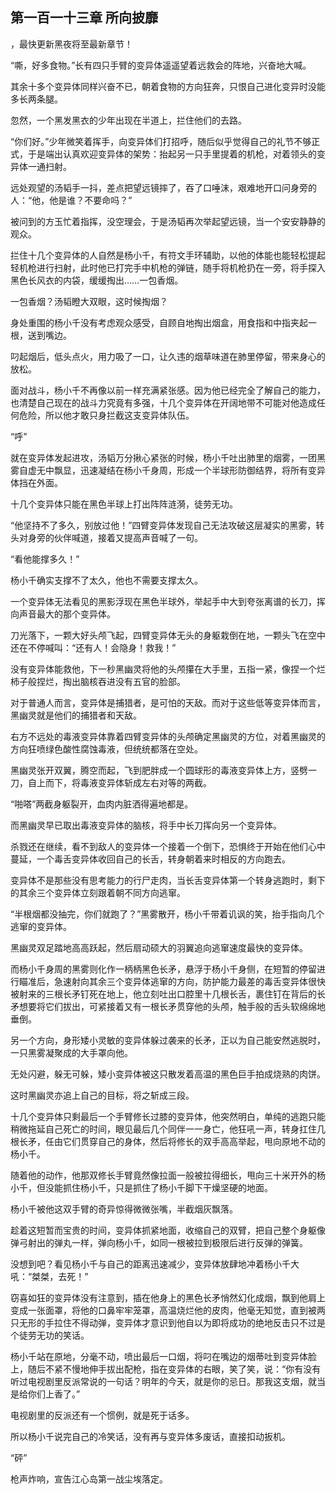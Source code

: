 ## 第一百一十三章 所向披靡
，最快更新黑夜将至最新章节！

“嘶，好多食物。”长有四只手臂的变异体遥遥望着远救会的阵地，兴奋地大喊。

其余十多个变异体同样兴奋不已，朝着食物的方向狂奔，只恨自己进化变异时没能多长两条腿。

忽然，一个黑发黑衣的少年出现在半道上，拦住他们的去路。

“你们好。”少年微笑着挥手，向变异体们打招呼，随后似乎觉得自己的礼节不够正式，于是端出认真欢迎变异体的架势：抬起另一只手里提着的机枪，对着领头的变异体一通扫射。

远处观望的汤韬手一抖，差点把望远镜摔了，吞了口唾沫，艰难地开口问身旁的人：“他，他是谁？不要命吗？”

被问到的方玉忙着指挥，没空理会，于是汤韬再次举起望远镜，当一个安安静静的观众。

拦住十几个变异体的人自然是杨小千，有符文手环辅助，以他的体能也能轻松提起轻机枪进行扫射，此时他已打完手中机枪的弹链，随手将机枪扔在一旁，将手探入黑色长风衣的内袋，缓缓掏出……一包香烟。

一包香烟？汤韬瞪大双眼，这时候掏烟？

身处重围的杨小千没有考虑观众感受，自顾自地掏出烟盒，用食指和中指夹起一根，送到嘴边。

叼起烟后，低头点火，用力吸了一口，让久违的烟草味道在肺里停留，带来身心的放松。

面对战斗，杨小千不再像以前一样充满紧张感。因为他已经完全了解自己的能力，也清楚自己现在的战斗力究竟有多强，十几个变异体在开阔地带不可能对他造成任何危险，所以他才敢只身拦截这支变异体队伍。

“呼”

就在变异体发起进攻，汤韬万分揪心紧张的时候，杨小千吐出肺里的烟雾，一团黑雾自虚无中飘显，迅速凝结在杨小千身周，形成一个半球形防御结界，将所有变异体挡在外面。

十几个变异体只能在黑色半球上打出阵阵涟漪，徒劳无功。

“他坚持不了多久，别放过他！”四臂变异体发现自己无法攻破这层凝实的黑雾，转头对身旁的伙伴喊道，接着又提高声音喊了一句。

“看他能撑多久！”

杨小千确实支撑不了太久，他也不需要支撑太久。

一个变异体无法看见的黑影浮现在黑色半球外，举起手中大到夸张离谱的长刀，挥向声音最大的那个变异体。

刀光落下，一颗大好头颅飞起，四臂变异体无头的身躯栽倒在地，一颗头飞在空中还在不停喊叫：“还有人！会隐身！救我！”

没有变异体能救他，下一秒黑幽灵将他的头颅攥在大手里，五指一紧，像捏一个烂柿子般捏烂，掏出脑核吞进没有五官的脸部。

对于普通人而言，变异体是捕猎者，是可怕的天敌。而对于这些低等变异体而言，黑幽灵就是他们的捕猎者和天敌。

右方不远处的毒液变异体靠着四臂变异体的头颅确定黑幽灵的方位，对着黑幽灵的方向狂喷绿色酸性腐蚀毒液，但统统都落在空处。

黑幽灵张开双翼，腾空而起，飞到肥胖成一个圆球形的毒液变异体上方，竖劈一刀，自上而下，将毒液变异体斩成左右对等的两截。

“啪嗒”两截身躯裂开，血肉内脏洒得遍地都是。

而黑幽灵早已取出毒液变异体的脑核，将手中长刀挥向另一个变异体。

杀戮还在继续，看不到敌人的变异体一个接着一个倒下，恐惧终于开始在他们心中蔓延，一个毒舌变异体收回自己的长舌，转身朝着来时相反的方向跑去。

变异体不是那些没有思考能力的行尸走肉，当长舌变异体第一个转身逃跑时，剩下的其余三个变异体立刻跟着朝不同方向逃窜。

“半根烟都没抽完，你们就跑了？”黑雾散开，杨小千带着讥讽的笑，抬手指向几个逃窜的变异体。

黑幽灵双足踏地高高跃起，然后扇动硕大的羽翼追向逃窜速度最快的变异体。

而杨小千身周的黑雾则化作一柄柄黑色长矛，悬浮于杨小千身侧，在短暂的停留进行瞄准后，急速射向其余三个变异体逃窜的方向，防护能力最差的毒舌变异体很快被射来的三根长矛钉死在地上，他立刻吐出口腔里十几根长舌，裹住钉在背后的长矛想要将它们拔出，可紧接着又有一根长矛贯穿他的头颅，触手般的舌头软绵绵地垂倒。

另一个方向，身形矮小灵敏的变异体躲过袭来的长矛，正以为自己能安然逃脱时，一只黑雾凝聚成的大手罩向他。

无处闪避，躲无可躲，矮小变异体被这只散发着高温的黑色巨手拍成烧熟的肉饼。

这时黑幽灵亦追上自己的目标，将之斩成三段。

十几个变异体只剩最后一个手臂修长过膝的变异体，他突然明白，单纯的逃跑只能稍微拖延自己死亡的时间，眼见最后几个同伴一一身亡，他狂吼一声，转身扛住几根长矛，任由它们贯穿自己的身体，然后将修长的双手高高举起，甩向原地不动的杨小千。

随着他的动作，他那双修长手臂竟然像拉面一般被拉得细长，甩向三十米开外的杨小千，但没能抓住杨小千，只是抓住了杨小千脚下干燥坚硬的地面。

杨小千被他这双手臂的奇异惊得微微张嘴，半截烟灰飘落。

趁着这短暂而宝贵的时间，变异体抓紧地面，收缩自己的双臂，把自己整个身躯像弹弓射出的弹丸一样，弹向杨小千，如同一根被拉到极限后进行反弹的弹簧。

没想到吧？看见杨小千与自己的距离迅速减少，变异体放肆地冲着杨小千大吼：“桀桀，去死！”

窃喜如狂的变异体没有注意到，插在他身上的黑色长矛悄然幻化成烟，飘到他肩上变成一张面罩，将他的口鼻牢牢笼罩，高温烧烂他的皮肉，他毫无知觉，直到被两只无形的手拉住不得动弹，变异体才意识到他自以为即将成功的绝地反击只不过是个徒劳无功的笑话。

杨小千站在原地，分毫不动，喷出最后一口烟，将叼在嘴边的烟蒂吐到变异体脸上，随后不紧不慢地伸手拔出配枪，指在变异体的右眼，笑了笑，说：“你有没有听过电视剧里反派常说的一句话？明年的今天，就是你的忌日。那我这支烟，就当是给你们上香了。”

电视剧里的反派还有一个惯例，就是死于话多。

所以杨小千说完自己的冷笑话，没有再与变异体多废话，直接扣动扳机。

“砰”

枪声炸响，宣告江心岛第一战尘埃落定。

